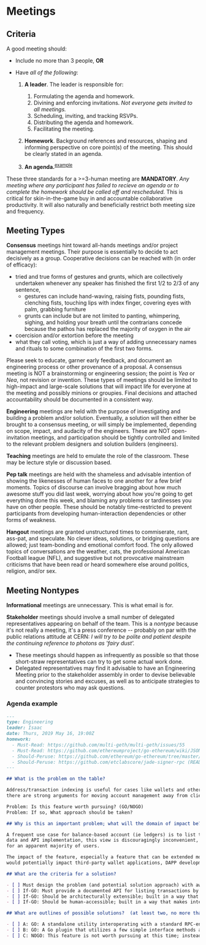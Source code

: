# Meetings

## Criteria

A good meeting should:

- Include no more than 3 people, __OR__

- Have _all of the following_:
  1. __A leader__. The leader is responsible for:
	    1. Formulating the agenda and homework.
	    2. Divining and enforcing invitations. _Not everyone gets invited to all meetings._
	    3. Scheduling, inviting, and tracking RSVPs.
	    4. Distributing the agenda and homework.
	    5. Facilitating the meeting.

  2. __Homework__. Background references and resources, shaping and informing perspective on core point(s) of the meeting. This should be clearly stated in an agenda.

  3. __An agenda.__<sup>[example](#agenda-example)</sup>

These three standards for a >=3-human meeting are __MANDATORY__. _Any meeting where any participant has failed to recieve an agenda or to complete the homework should be called off and rescheduled._ This is critical for skin-in-the-game buy in and accountable collaborative productivity. It will also naturally and beneficially restrict both meeting size and frequency.


## Meeting Types

__Consensus__ meetings hint toward all-hands meetings and/or project management meetings. Their purpose is essentially to decide to act decisively as a group. Cooperative decisions can be reached with (in order of efficacy):

- tried and true forms of gestures  and grunts, which are collectively undertaken whenever any speaker has finished the first 1/2 to 2/3 of any sentence,
  + gestures can include hand-waving, raising fists, pounding fists, clenching fists, touching lips with index finger, covering eyes with palm, grabbing furniture
  + grunts can include but are not limited to panting, whimpering, sighing, and holding your breath until the contrarians concede because the pathos has replaced the majority of oxygen in the air
- coercision and/or extortion before the meeting
- what they call voting, which is just a way of adding unnecessary names and rituals to some combination of the first two forms. 

Please seek to educate, garner early feedback, and document an engineering process or other provenance of a proposal. A consensus meeting is NOT a brainstorming or engineering session; the point is _Yea_ or _Nea_, not revision or invention. These types of meetings should be limited to high-impact and large-scale solutions that will impact life for everyone at the meeting and possibly minions or groupies. Final decisions and attached accountability should be documented in a consistent way.

__Engineering__ meetings are held with the purpose of investigating and building a problem and/or solution. Eventually, a solution will then either be brought to a consensus meeting, or will simply be implemented, depending on scope, impact, and audacity of the engineers. These are NOT open-invitation meetings, and participation should be tightly controlled and limited to the relevant problem designers and solution builders (engineers).

__Teaching__ meetings are held to emulate the role of the classroom. These may be lecture style or discussion based.

__Pep talk__ meetings are held with the shameless and advisable intention of showing the likenesses of human faces to one another for a few brief moments. Topics of discourse can involve bragging about how much awesome stuff you did last week, worrying about how you're going to get everything done this week, and blaming any problems or tardinesses you have on other people. These should be notably time-restricted to prevent participants from developing human-interaction dependencies or other forms of weakness.

__Hangout__ meetings are granted unstructured times to commiserate, rant, ass-pat, and speculate. No clever ideas, solutions, or bridging questions are allowed; just team-bonding and emotional comfort food. The only allowed topics of conversations are the weather, cats, the professional American Football league (NFL), and suggestive but not provocative mainstream criticisms that have been read or heard somewhere else around politics, religion, and/or sex.

## Meeting Nontypes

__Informational__ meetings are unnecessary. This is what email is for.

__Stakeholder__ meetings should involve a small number of delegated representatives appearing on behalf of the team. This is a _nontype_ because it's not really a meeting, it's a press conference -- probably on par with the public relations attitude at CERN: _I will try to be polite and patient despite the continuing reference to photons as 'fairy dust'._ 
  + These meetings should happen as infrequently as possible so that those short-straw representatives can try to get some actual work done. 
  + Delegated representatives may find it advisable to have an Engineering Meeting prior to the stakeholder assembly in order to devise believable and convincing stories and excuses, as well as to anticipate strategies to counter protestors who may ask questions.

### Agenda example

```markdown
---
type: Engineering
leader: Isaac
date: Thurs, 2019 May 16, 19:00Z
homework: 
  - Must-Read: https://github.com/multi-geth/multi-geth/issues/55
  - Must-Read: https://github.com/ethereumproject/go-ethereum/wiki/JSON-RPC#geth_getaddresstransactions
  - Should-Peruse: https://github.com/ethereum/go-ethereum/tree/master/cmd/clef (README)
  - Should-Peruse: https://github.com/etclabscore/jade-signer-rpc (README)
---

## What is the problem on the table?

Address/transaction indexing is useful for cases like wallets and other account-management roles, but
there are strong arguments for moving account management away from client purview.

Problem: Is this feature worth pursuing? (GO/NOGO)
Problem: If so, What approach should be taken?

## Why is this an important problem; what will the domain of impact be?

A frequent use case for balance-based account (ie ledgers) is to list transactions. With current client
data and API implementation, this view is discouragingly inconvenient, requiring impassably signficant expertise and invention to achieve
for an apparent majority of users.

The impact of the feature, especially a feature that can be extended more generally to other "advanced" account-management features,
would potentially impact third-party wallet applications, DAPP development, and institutional users.

## What are the criteria for a solution?

- [ ] Must design the problem (and potential solution approach) with awareness of existing account management tools.
- [ ] If-GO: Must provide a documented API for listing transactions by account.
- [ ] If-GO: Should be architecturally extensible; built in a way that makes extending logic thru other account/tx-relating calls approach trivial.
- [ ] If-GO: Should be human-accessible; built in a way that makes interaction with developers and end-users approach fun!

## What are outlines of possible solutions?  (at least two, no more than 5)

- [ ] A: GO: A standalone utility interoperating with a standard RPC-enabled ET_ client, either via library or 'wire' JSON RPC interfaces.
- [ ] B: GO: A Go plugin that utilizes a few simple interface methods and/or subscriptions to act as an 'add-on' to a go-ethereum or multi-geth client.
- [ ] C: NOGO: This feature is not worth pursuing at this time; instead we should look at...
```

